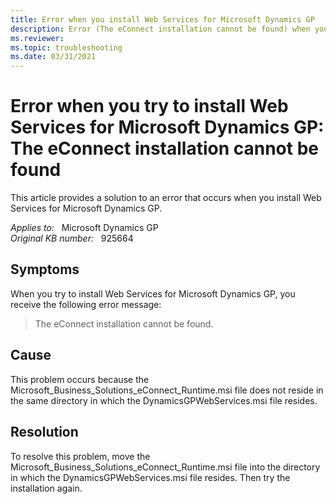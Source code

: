 ```yaml
---
title: Error when you install Web Services for Microsoft Dynamics GP
description: Error (The eConnect installation cannot be found) when you try to install Web Services for Microsoft Dynamics GP. This article provides help to solve this error.
ms.reviewer:
ms.topic: troubleshooting
ms.date: 03/31/2021
---
```

# Error when you try to install Web Services for Microsoft Dynamics GP: The eConnect installation cannot be found

This article provides a solution to an error that occurs when you install Web Services for Microsoft Dynamics GP.

_Applies to:_ &nbsp; Microsoft Dynamics GP  
_Original KB number:_ &nbsp; 925664

## Symptoms

When you try to install Web Services for Microsoft Dynamics GP, you receive the following error message:

> The eConnect installation cannot be found.

## Cause

This problem occurs because the Microsoft_Business_Solutions_eConnect_Runtime.msi file does not reside in the same directory in which the DynamicsGPWebServices.msi file resides.

## Resolution

To resolve this problem, move the Microsoft_Business_Solutions_eConnect_Runtime.msi file into the directory in which the DynamicsGPWebServices.msi file resides. Then try the installation again.
